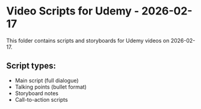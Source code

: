 # Video Scripts for Udemy - 2026-02-17

This folder contains scripts and storyboards for Udemy videos on 2026-02-17.

## Script types:
- Main script (full dialogue)
- Talking points (bullet format)
- Storyboard notes
- Call-to-action scripts
